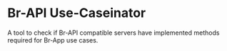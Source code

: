 # Br-API Use-Caseinator
A tool to check if Br-API compatible servers have implemented methods required for Br-App use cases.